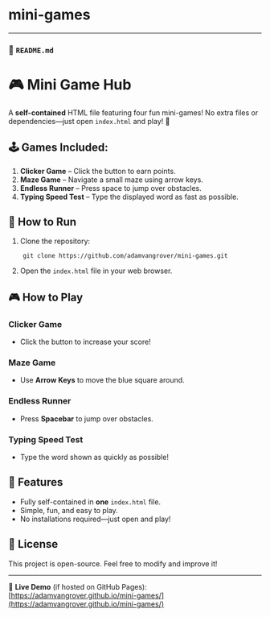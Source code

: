 # mini-games


---

### 📜 `README.md`

# 🎮 Mini Game Hub

A **self-contained** HTML file featuring four fun mini-games! No extra files or dependencies—just open `index.html` and play! 🚀  

## 🕹️ Games Included:
1. **Clicker Game** – Click the button to earn points.  
2. **Maze Game** – Navigate a small maze using arrow keys.  
3. **Endless Runner** – Press space to jump over obstacles.  
4. **Typing Speed Test** – Type the displayed word as fast as possible.  

## 📂 How to Run

1. Clone the repository:
   
```
    git clone https://github.com/adamvangrover/mini-games.git
   ```
2. Open the `index.html` file in your web browser.  

## 🎮 How to Play
### Clicker Game  
- Click the button to increase your score!  

### Maze Game  
- Use **Arrow Keys** to move the blue square around.  

### Endless Runner  
- Press **Spacebar** to jump over obstacles.  

### Typing Speed Test  
- Type the word shown as quickly as possible!  

## 🌟 Features
- Fully self-contained in **one** `index.html` file.  
- Simple, fun, and easy to play.  
- No installations required—just open and play!  

## 📜 License
This project is open-source. Feel free to modify and improve it!  

---
🔗 **Live Demo** (if hosted on GitHub Pages):  
[https://adamvangrover.github.io/mini-games/](https://adamvangrover.github.io/mini-games/)  
```
